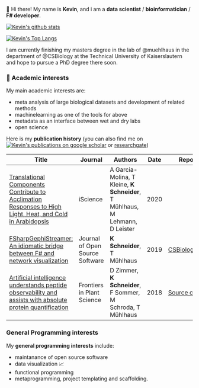 :wave: Hi there! My name is **Kevin**, and i am a **data scientist** / **bioinformatician** / **F# developer**. 

[![Kevin's github stats](https://github-readme-stats.vercel.app/api?username=kMutagene&show_icons=true&theme=synthwave&count_private=true&hide=stars)](https://github.com/anuraghazra/github-readme-stats)

[![Kevin's Top Langs](https://github-readme-stats.vercel.app/api/top-langs/?username=kMutagene&layout=compact&hide=html,plpgsql)](https://github.com/anuraghazra/github-readme-stats)

I am currently finishing my masters degree in the lab of @muehlhaus in the department of @CSBiology at the Technical University of Kaiserslautern and hope to pursue a PhD degree there soon.

### :mag_right: Academic interests

My main academic interests are:
 - meta analysis of large biological datasets and development of related methods
 - machinelearning as one of the tools for above
 - metadata as an interface between wet and dry labs
 - open science


Here is my **publication history** (you can also find me on [![Kevin's publications on google scholar](https://img.shields.io/badge/google%20scholar-3-blue)](https://scholar.google.com/citations?hl=en&user=SBPkVhMAAAAJ)
 or [researchgate](https://www.researchgate.net/profile/Kevin_Schneider10))

|Title|Journal|Authors|Date|Repository(if applicable)|
|---|---|---|---|---|
|[Translational Components Contribute to Acclimation Responses to High Light, Heat, and Cold in Arabidopsis](https://www.sciencedirect.com/science/article/pii/S2589004220305186)|iScience|A Garcia-Molina, T Kleine, **K Schneider**, T Mühlhaus, M Lehmann, D Leister|2020| |
|[FSharpGephiStreamer: An idiomatic bridge between F# and network visualization](https://joss.theoj.org/papers/10.21105/joss.01445.pdf)|Journal of Open Source Software|**K Schneider**, T Mühlhaus|2019|[CSBiology/FSharpGephiStreamer](https://github.com/CSBiology/FSharpGephiStreamer)|
|[Artificial intelligence understands peptide observability and assists with absolute protein quantification](https://www.frontiersin.org/articles/10.3389/fpls.2018.01559/full)|Frontiers in Plant Science|D Zimmer, **K Schneider**, F Sommer, M Schroda, T Mühlhaus|2018|[Source code in BioFSharp](https://github.com/CSBiology/BioFSharp/blob/master/src/BioFSharp.ML/DPPOP.fs)|


### General Programming interests

My **general programming interests** include:

 - maintanance of open source software
 - data visualization :chart_with_upwards_trend:
 - functional programming
 - metaprogramming, project templating and scaffolding.
